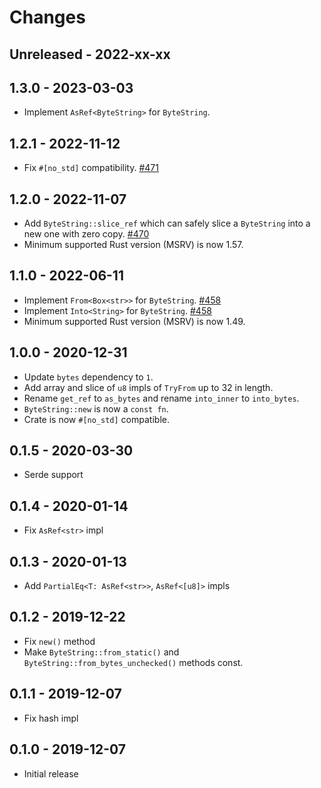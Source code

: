# Changes

## Unreleased - 2022-xx-xx

## 1.3.0 - 2023-03-03

- Implement `AsRef<ByteString>` for `ByteString`.

## 1.2.1 - 2022-11-12

- Fix `#[no_std]` compatibility. [#471]

[#471]: https://github.com/actix/actix-net/pull/471

## 1.2.0 - 2022-11-07

- Add `ByteString::slice_ref` which can safely slice a `ByteString` into a new one with zero copy. [#470]
- Minimum supported Rust version (MSRV) is now 1.57.

[#470]: https://github.com/actix/actix-net/pull/470

## 1.1.0 - 2022-06-11

- Implement `From<Box<str>>` for `ByteString`. [#458]
- Implement `Into<String>` for `ByteString`. [#458]
- Minimum supported Rust version (MSRV) is now 1.49.

[#458]: https://github.com/actix/actix-net/pull/458

## 1.0.0 - 2020-12-31

- Update `bytes` dependency to `1`.
- Add array and slice of `u8` impls of `TryFrom` up to 32 in length.
- Rename `get_ref` to `as_bytes` and rename `into_inner` to `into_bytes`.
- `ByteString::new` is now a `const fn`.
- Crate is now `#[no_std]` compatible.

## 0.1.5 - 2020-03-30

- Serde support

## 0.1.4 - 2020-01-14

- Fix `AsRef<str>` impl

## 0.1.3 - 2020-01-13

- Add `PartialEq<T: AsRef<str>>`, `AsRef<[u8]>` impls

## 0.1.2 - 2019-12-22

- Fix `new()` method
- Make `ByteString::from_static()` and `ByteString::from_bytes_unchecked()` methods const.

## 0.1.1 - 2019-12-07

- Fix hash impl

## 0.1.0 - 2019-12-07

- Initial release
